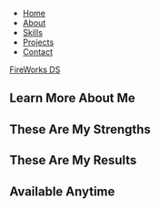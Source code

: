 <!DOCTYPE html>
<html lang="en">
<head>
  <meta charset="UTF-8">
  <meta name="viewport" content="width=device-width, initial-scale=1.0">
  <title>Animated Navigation</title>
  <link rel="icon" type="image/png" href="favicon.png">
  <link rel="stylesheet" href="style.css">
</head>
<body>
  <!-- Menu Overlay -->
  <div class="overlay overlay-slide-left" id="overlay">
    <!-- Menu items -->
    <nav>
      <ul>
        <li id="nav-1" class = "slide-out-1"><a href="#home">Home</a></li>
        <li id="nav-2" class = "slide-out-2"><a href="#about">About</a></li>
        <li id="nav-3" class = "slide-out-3"><a href="#skills">Skills</a></li>
        <li id="nav-4" class = "slide-out-4"><a href="#projects">Projects</a></li>
        <li id="nav-5" class = "slide-out-5"><a href="#contact">Contact</a></li>
      </ul>
    </nav>
  </div>
  <!-- menu bars -->
  <div class="menu-bars" id="menu-bars">
    <div class="bar1"></div>
    <div class="bar2"></div>
    <div class="bar3"></div>
  </div>
  <!-- Sections -->
  <section id="home"><a href="" target="_blank">FireWorks DS</a></section>
  <section id="about"><h1>Learn More About Me</h1></section>
  <section id="skills"><h1>These Are My Strengths</h1></section>
  <section id="projects"><h1>These Are My Results</h1></section>
  <section id="contact"><h1>Available Anytime</h1></section>
  <!-- Script -->
<script src="script.js"></script>
</body>

</html>
